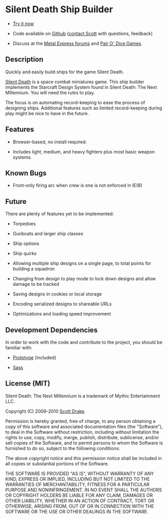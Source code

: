 # Silent Death Ship Builder

  * [Try it now][1]

  * Code available on [Github][2] ([contact Scott][3] with questions, feedback)

  * Discuss at the [Metal Express forums][4] and [Pair O' Dice Games][5].

   [1]: http://silentdeath.pairodicegames.com/

   [2]: http://github.com/drakes/sd_ship_builder

   [3]: http://3dmdesign.com/about

   [4]: http://www.metal-express.net/forum/index.php?board=6.0

   [5]: http://games-blog.pairodicegames.com/games/silent-death

## Description

Quickly and easily build ships for the game Silent Death.

[Silent Death][6] is a space combat miniatures game. This ship builder implements the Starcraft Design System found in Silent Death: The Next Millennium. You will need the rules to play.

   [6]: http://www.ironcrown.com/?page_id=232

The focus is on automating record-keeping to ease the process of designing ships. Additional features such as limited record-keeping during play might be nice to have in the future.

## Features

  * Browser-based, no install required.

  * Includes light, medium, and heavy fighters plus most basic weapon systems.

## Known Bugs

  * Front-only firing arc when crew is one is not enforced in IE(8)

## Future

There are plenty of features yet to be implemented:

  * Torpedoes

  * Gunboats and larger ship classes

  * Ship options

  * Ship quirks

  * Allowing multiple ship designs on a single page, to total points for building a squadron

  * Changing from design to play mode to lock down designs and allow damage to be tracked

  * Saving designs in cookies or local storage

  * Encoding serialized designs to shareable URLs

  * Optimizations and loading speed improvement

## Development Dependencies

In order to work with the code and contribute to the project, you should be familiar with:

  * [Prototype][7] (included)

  * [Sass][8]

   [7]: http://prototypejs.org/

   [8]: http://sass-lang.com/

## License (MIT)

Silent Death: The Next Millennium is a trademark of Mythic Entertainment LLC.

Copyright (C) 2009-2010 [Scott Drake][9].

   [9]: http://scottdrake.info/

Permission is hereby granted, free of charge, to any person obtaining a copy of this software and associated documentation files (the "Software"), to deal in the Software without restriction, including without limitation the rights to use, copy, modify, merge, publish, distribute, sublicense, and/or sell copies of the Software, and to permit persons to whom the Software is furnished to do so, subject to the following conditions:

The above copyright notice and this permission notice shall be included in all copies or substantial portions of the Software.

THE SOFTWARE IS PROVIDED "AS IS", WITHOUT WARRANTY OF ANY KIND, EXPRESS OR IMPLIED, INCLUDING BUT NOT LIMITED TO THE WARRANTIES OF MERCHANTABILITY, FITNESS FOR A PARTICULAR PURPOSE AND NONINFRINGEMENT. IN NO EVENT SHALL THE AUTHORS OR COPYRIGHT HOLDERS BE LIABLE FOR ANY CLAIM, DAMAGES OR OTHER LIABILITY, WHETHER IN AN ACTION OF CONTRACT, TORT OR OTHERWISE, ARISING FROM, OUT OF OR IN CONNECTION WITH THE SOFTWARE OR THE USE OR OTHER DEALINGS IN THE SOFTWARE.
